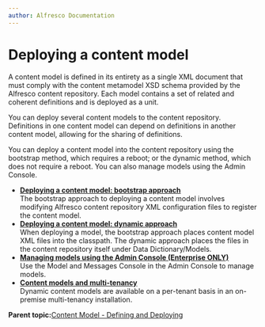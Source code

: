 ```yaml
---
author: Alfresco Documentation
---
```


# Deploying a content model

A content model is defined in its entirety as a single XML document that must comply with the content metamodel XSD schema provided by the Alfresco content repository. Each model contains a set of related and coherent definitions and is deployed as a unit.

You can deploy several content models to the content repository. Definitions in one content model can depend on definitions in another content model, allowing for the sharing of definitions.

You can deploy a content model into the content repository using the bootstrap method, which requires a reboot; or the dynamic method, which does not require a reboot. You can also manage models using the Admin Console.

-   **[Deploying a content model: bootstrap approach](../tasks/deploy-bootstrap.md)**  
The bootstrap approach to deploying a content model involves modifying Alfresco content repository XML configuration files to register the content model.
-   **[Deploying a content model: dynamic approach](../tasks/deploy-dynamic.md)**  
When deploying a model, the bootstrap approach places content model XML files into the classpath. The dynamic approach places the files in the content repository itself under Data Dictionary/Models.
-   **[Managing models using the Admin Console \(Enterprise ONLY\)](../tasks/adminconsole-modelconsole.md)**  
Use the Model and Messages Console in the Admin Console to manage models.
-   **[Content models and multi-tenancy](../references/dev-extension-points-content-model-multi-tenancy.md)**  
Dynamic content models are available on a per-tenant basis in an on-premise multi-tenancy installation.

**Parent topic:**[Content Model - Defining and Deploying](../references/dev-extension-points-content-model-define-and-deploy.md)

